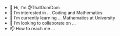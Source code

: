 - 👋 Hi, I’m @ThatDomDom
- 👀 I’m interested in ... Coding and Mathematics
- 🌱 I’m currently learning ... Mathematics at University
- 💞️ I’m looking to collaborate on ...
- 📫 How to reach me ... 

<!---
ThatDomDom/ThatDomDom is a ✨ special ✨ repository because its `README.md` (this file) appears on your GitHub profile.
You can click the Preview link to take a look at your changes.
--->
